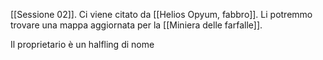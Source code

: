[[Sessione 02]].
Ci viene citato da [[Helios Opyum, fabbro]]. Li potremmo trovare una mappa aggiornata per la [[Miniera delle farfalle]].

Il proprietario è un halfling di nome 
